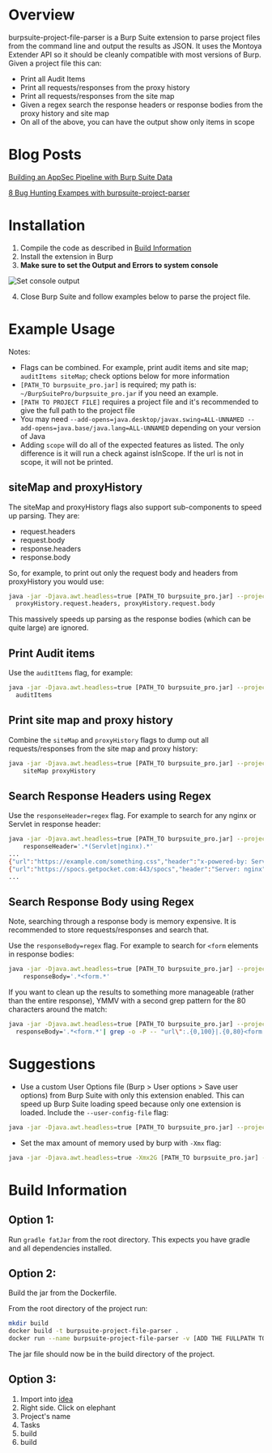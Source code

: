 # Overview

burpsuite-project-file-parser is a Burp Suite extension to parse project files 
from the command line and output the results as JSON. 
It uses the Montoya Extender API so it should be cleanly compatible with most versions of Burp. 
Given a project file this can:

- Print all Audit Items 
- Print all requests/responses from the proxy history
- Print all requests/responses from the site map
- Given a regex search the response headers or response bodies from the proxy history and site map
- On all of the above, you can have the output show only items in scope

# Blog Posts

[Building an AppSec Pipeline with Burp Suite Data](https://www.silentrobots.com/building-an-appsec-pipeline-with-burpsuite-data/)

[8 Bug Hunting Exampes with burpsuite-project-parser](https://www.silentrobots.com/pushing-burp-suite-data-into-your-testing-pipeline-part-2/)

# Installation

1. Compile the code as described in [Build Information](https://github.com/BuffaloWill/burpsuite-project-file-parser#build-information)
2. Install the extension in Burp
3. **Make sure to set the Output and Errors to system console**

![Set console output](output_to_console.png?raw=true)

4. Close Burp Suite and follow examples below to parse the project file.

# Example Usage

Notes:
- Flags can be combined. For example, print audit items and site map; `auditItems siteMap`; 
  check options below for more information
- `[PATH_TO burpsuite_pro.jar]` is required; my path is: `~/BurpSuitePro/burpsuite_pro.jar` if you need an example. 
- `[PATH TO PROJECT FILE]` requires a project file and it's recommended to give the full path to the project file
- You may need `--add-opens=java.desktop/javax.swing=ALL-UNNAMED --add-opens=java.base/java.lang=ALL-UNNAMED` 
depending on your version of Java
- Adding `scope` will do all of the expected features as listed. The only difference is it will run a check against isInScope. If the url is not in scope, it will not be printed.

## siteMap and proxyHistory

The siteMap and proxyHistory flags also support sub-components to speed up parsing. They are:

- request.headers
- request.body
- response.headers
- response.body

So, for example, to print out only the request body and headers from proxyHistory you would use:

```bash
java -jar -Djava.awt.headless=true [PATH_TO burpsuite_pro.jar] --project-file=[PATH TO PROJECT FILE] \
  proxyHistory.request.headers, proxyHistory.request.body
```

This massively speeds up parsing as the response bodies (which can be quite large) are ignored.

## Print Audit items

Use the `auditItems` flag, for example:

```bash
java -jar -Djava.awt.headless=true [PATH_TO burpsuite_pro.jar] --project-file=[PATH TO PROJECT FILE] \
  auditItems 
```

## Print site map and proxy history

Combine the `siteMap` and `proxyHistory` flags to dump out all requests/responses from the site map and proxy history:

```bash
java -jar -Djava.awt.headless=true [PATH_TO burpsuite_pro.jar] --project-file=[PATH TO PROJECT FILE] \
    siteMap proxyHistory 
```

## Search Response Headers using Regex

Use the `responseHeader=regex` flag. For example to search for any nginx or Servlet in response header:

```bash
java -jar -Djava.awt.headless=true [PATH_TO burpsuite_pro.jar] --project-file=[PATH TO PROJECT FILE] \
    responseHeader='.*(Servlet|nginx).*'
...
{"url":"https://example.com/something.css","header":"x-powered-by: Servlet/3.0"}
{"url":"https://spocs.getpocket.com:443/spocs","header":"Server: nginx"}
...
```

## Search Response Body using Regex

Note, searching through a response body is memory expensive. It is recommended to store requests/responses and search that. 

Use the `responseBody=regex` flag. For example to search for `<form` elements in response bodies:
```bash
java -jar -Djava.awt.headless=true [PATH_TO burpsuite_pro.jar] --project-file=[PATH TO PROJECT FILE] \
    responseBody='.*<form.*'
```

If you want to clean up the results to something more manageable (rather than the entire response), YMMV with a second grep pattern for the 80 characters around the match:
```bash
java -jar -Djava.awt.headless=true [PATH_TO burpsuite_pro.jar] --project-file=[PATH TO PROJECT FILE] \
  responseBody='.*<form.*'| grep -o -P -- "url\":.{0,100}|.{0,80}<form.{0,80}"
```

# Suggestions

- Use a custom User Options file (Burp > User options > Save user options) from Burp Suite with only this extension enabled. This can speed up Burp Suite loading speed because only one extension is loaded. Include the `--user-config-file` flag:
```bash
java -jar -Djava.awt.headless=true [PATH_TO burpsuite_pro.jar] --project-file=[PATH TO PROJECT FILE] --user-config-file=[PATH TO CONFIG FILE]
```

- Set the max amount of memory used by burp with `-Xmx` flag:
```bash
java -jar -Djava.awt.headless=true -Xmx2G [PATH_TO burpsuite_pro.jar] --project-file=[PATH TO PROJECT FILE] 
```

# Build Information

## Option 1:
Run `gradle fatJar` from the root directory. This expects you have gradle and all dependencies installed.

## Option 2:
Build the jar from the Dockerfile.

From the root directory of the project run:
```bash
mkdir build
docker build -t burpsuite-project-file-parser .
docker run --name burpsuite-project-file-parser -v [ADD THE FULLPATH TO YOUR CWD]/build:/tmp burpsuite-project-file-parser
```

The jar file should now be in the build directory of the project.

## Option 3:

1. Import into [idea](https://www.jetbrains.com/idea/)
2. Right side. Click on elephant
3. Project's name
4. Tasks
5. build
6. build

